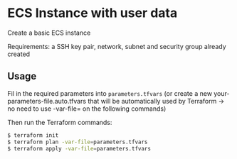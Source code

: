 # ECS Instance with user data

Create a basic ECS instance

Requirements: a SSH key pair, network, subnet and security group already created

## Usage

Fil in the required parameters into `parameters.tfvars` (or create a new your-parameters-file.auto.tfvars that will be automatically used by Terraform -> no need to use -var-file= on the following commands)

Then run the Terraform commands:

```bash
$ terraform init
$ terraform plan -var-file=parameters.tfvars
$ terraform apply -var-file=parameters.tfvars
```
